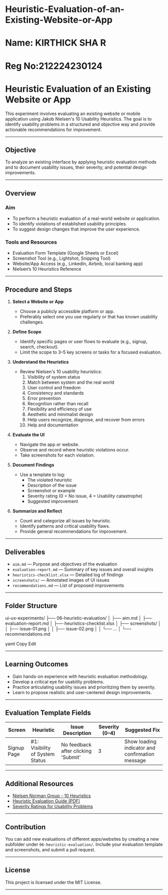 # Heuristic-Evaluation-of-an-Existing-Website-or-App
# Name: KIRTHICK SHA R
# Reg No:212224230124

# Heuristic Evaluation of an Existing Website or App

This experiment involves evaluating an existing website or mobile application using Jakob Nielsen's 10 Usability Heuristics. The goal is to identify usability problems in a structured and objective way and provide actionable recommendations for improvement.

---

## Objective

To analyze an existing interface by applying heuristic evaluation methods and to document usability issues, their severity, and potential design improvements.

---

## Overview

### Aim

- To perform a heuristic evaluation of a real-world website or application.
- To identify violations of established usability principles.
- To suggest design changes that improve the user experience.

### Tools and Resources

- Evaluation Form Template (Google Sheets or Excel)
- Screenshot Tool (e.g., Lightshot, Snipping Tool)
- Website/App Access (e.g., LinkedIn, Airbnb, local banking app)
- Nielsen’s 10 Heuristics Reference

---

## Procedure and Steps

1. **Select a Website or App**
   - Choose a publicly accessible platform or app.
   - Preferably select one you use regularly or that has known usability challenges.

2. **Define Scope**
   - Identify specific pages or user flows to evaluate (e.g., signup, search, checkout).
   - Limit the scope to 3–5 key screens or tasks for a focused evaluation.

3. **Understand the Heuristics**
   - Review Nielsen's 10 usability heuristics:
     1. Visibility of system status
     2. Match between system and the real world
     3. User control and freedom
     4. Consistency and standards
     5. Error prevention
     6. Recognition rather than recall
     7. Flexibility and efficiency of use
     8. Aesthetic and minimalist design
     9. Help users recognize, diagnose, and recover from errors
     10. Help and documentation

4. **Evaluate the UI**
   - Navigate the app or website.
   - Observe and record where heuristic violations occur.
   - Take screenshots for each violation.

5. **Document Findings**
   - Use a template to log:
     - The violated heuristic
     - Description of the issue
     - Screenshot or example
     - Severity rating (0 = No issue, 4 = Usability catastrophe)
     - Suggested improvement

6. **Summarize and Reflect**
   - Count and categorize all issues by heuristic.
   - Identify patterns and critical usability flaws.
   - Provide general recommendations for improvement.

---

## Deliverables

- `aim.md` — Purpose and objectives of the evaluation  
- `evaluation-report.md` — Summary of key issues and overall insights  
- `heuristics-checklist.xlsx` — Detailed log of findings  
- `screenshots/` — Annotated images of UI issues  
- `recommendations.md` — List of proposed improvements  

---

## Folder Structure
ui-ux-experiments/
├── 06-heuristic-evaluation/
│ ├── aim.md
│ ├── evaluation-report.md
│ ├── heuristics-checklist.xlsx
│ ├── screenshots/
│ │ ├── issue-01.png
│ │ ├── issue-02.png
│ │ └── ...
│ └── recommendations.md

yaml
Copy
Edit


---

## Learning Outcomes

- Gain hands-on experience with heuristic evaluation methodology.
- Develop a critical eye for usability problems.
- Practice articulating usability issues and prioritizing them by severity.
- Learn to propose realistic and user-centered design improvements.

---

## Evaluation Template Fields

| Screen | Heuristic | Issue Description | Severity (0–4) | Suggested Fix |
|--------|-----------|-------------------|----------------|----------------|
| Signup Page | #1: Visibility of System Status | No feedback after clicking 'Submit' | 3 | Show loading indicator and confirmation message |

---

## Additional Resources

- [Nielsen Norman Group - 10 Heuristics](https://www.nngroup.com/articles/ten-usability-heuristics/)
- [Heuristic Evaluation Guide (PDF)](https://www.nngroup.com/pdf/Nielsen-Heuristics.pdf)
- [Severity Ratings for Usability Problems](https://www.nngroup.com/articles/how-to-rate-severity-of-usability-problems/)

---

## Contribution

You can add new evaluations of different apps/websites by creating a new subfolder under `06-heuristic-evaluation/`. Include your evaluation template and screenshots, and submit a pull request.

---

## License

This project is licensed under the MIT License.

---




